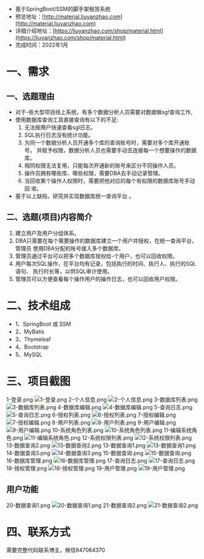 - 基于SpringBoot/SSM的脚手架租赁系统
- 预览地址：[http://material.liuyanzhao.com](http://material.liuyanzhao.com)
- 详细介绍地址：[https://liuyanzhao.com/shop/material.html](https://liuyanzhao.com/shop/material.html)
- 完成时间：2022年1月

# 一、需求
## 一、选题理由
- 对于-些大型项目线上系统，有多个数据分析人员需要对数据做sg!查询工作,
- 使用数据库查询工具直接查询有以下的不足:
    1. 无法按用户快速查看sgl日志。
    2. SQL执行日志没有统计功能。
    3. 为同一个数据分析人员开通多个库的查询账号时，需要对多个库开通账号，
    并赋予权限，数据分析人员也需要手动去连接每一个想要操作的数据库。
    4. 相同权限无法复用，只能每次开通新的账号来区分不同操作人员。
    5. 操作员拥有哪些库、哪些权限，需要DBA去手动记录管理。
    6. 当回收某个操作人权限时，需要把他对应的每个有权限的数据库账号手动回
 收。
- 基于以上缺陷，研究并实现数据库统一查询平台 。
## 二、选题(项目)内容简介
1. 建立用户及用户分组体系。
2. DBA只需要在每个需要操作的数据库建立一个用户并授权，在统一查询平台，管理员
    使用DBA分配的账号接入多个数据库。
3. 管理员通过平台可以把多个数据库授权给-个用户，也可以回收权限。
4. 用户每次SQL操作，在平台均有记录，包括执行的时间、执行人、执行的SQL语句、
  执行时长等，以供SQL审计使用。
5. 管理员可以方便查看每个操作用户的操作日志，也可以回收用户权限。
 
# 二、技术组成
- 1、SpringBoot 或 SSM
- 2、MyBatis
- 3、Thymeleaf
- 4、Bootstrap
- 5、MySQL

# 三、项目截图
1-登录.png
![1-登录.png](img/1-登录.png)
2-个人信息.png
![2-个人信息.png](img/2-个人信息.png)
3-数据库列表.png
![3-数据库列表.png](img/3-数据库列表.png)
4-数据库编辑.png
![4-数据库编辑.png](img/4-数据库编辑.png)
5-查询日志.png
![5-查询日志.png](img/5-查询日志.png)
6-授权列表.png
![6-授权列表.png](img/6-授权列表.png)
7-授权编辑.png
![7-授权编辑.png](img/7-授权编辑.png)
8-用户列表.png
![8-用户列表.png](img/8-用户列表.png)
9-用户编辑.png
![9-用户编辑.png](img/9-用户编辑.png)
10-系统角色列表.png
![10-系统角色列表.png](img/10-系统角色列表.png)
11-编辑系统角色.png
![11-编辑系统角色.png](img/11-编辑系统角色.png)
12-系统权限列表.png
![12-系统权限列表.png](img/12-系统权限列表.png)
13-数据查询2.png
![13-数据查询2.png](img/13-数据查询2.png)
13-数据查询1.png
![13-数据查询1.png](img/13-数据查询1.png)
14-数据查询3.png
![14-数据查询3.png](img/14-数据查询3.png)
15-数据查询.png
![15-数据查询.png](img/15-数据查询.png)
16-数据库管理.png
![16-数据库管理.png](img/16-数据库管理.png)
17-查询日志.png
![17-查询日志.png](img/17-查询日志.png)
18-授权管理.png
![18-授权管理.png](img/18-授权管理.png)
19-用户管理.png
![19-用户管理.png](img/19-用户管理.png)

## 用户功能
20-数据查询1.png
![20-数据查询1.png](img/20-数据查询1.png)
21-数据查询2.png
![21-数据查询2.png](img/21-数据查询2.png)


# 四、联系方式
需要完整代码联系博主，微信847064370


